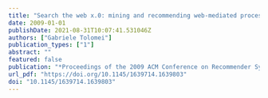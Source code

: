 ```yaml
---
title: "Search the web x.0: mining and recommending web-mediated processes"
date: 2009-01-01
publishDate: 2021-08-31T10:07:41.531046Z
authors: ["Gabriele Tolomei"]
publication_types: ["1"]
abstract: ""
featured: false
publication: "*Proceedings of the 2009 ACM Conference on Recommender Systems, RecSys 2009, New York, NY, USA, October 23-25, 2009*"
url_pdf: "https://doi.org/10.1145/1639714.1639803"
doi: "10.1145/1639714.1639803"
---
```


